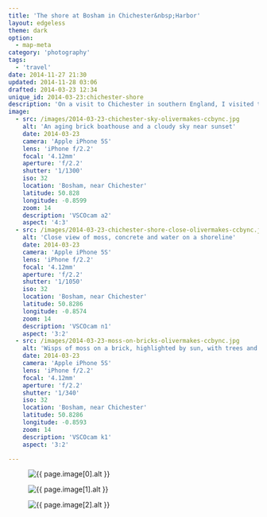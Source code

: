```yaml
---
title: 'The shore at Bosham in Chichester&nbsp;Harbor'
layout: edgeless
theme: dark
option:
  - map-meta
category: 'photography'
tags:
  - 'travel'
date: 2014-11-27 21:30
updated: 2014-11-28 03:06
drafted: 2014-03-23 12:34
unique_id: 2014-03-23:chichester-shore
description: 'On a visit to Chichester in southern England, I visited the waterside at Bosham.'
image:
  - src: /images/2014-03-23-chichester-sky-olivermakes-ccbync.jpg
    alt: 'An aging brick boathouse and a cloudy sky near sunset'
    date: 2014-03-23
    camera: 'Apple iPhone 5S'
    lens: 'iPhone f/2.2'
    focal: '4.12mm'
    aperture: 'f/2.2'
    shutter: '1/1300'
    iso: 32
    location: 'Bosham, near Chichester'
    latitude: 50.828
    longitude: -0.8599
    zoom: 14
    description: 'VSCOcam a2'
    aspect: '4:3'
  - src: /images/2014-03-23-chichester-shore-close-olivermakes-ccbync.jpg
    alt: 'Close view of moss, concrete and water on a shoreline'
    date: 2014-03-23
    camera: 'Apple iPhone 5S'
    lens: 'iPhone f/2.2'
    focal: '4.12mm'
    aperture: 'f/2.2'
    shutter: '1/1050'
    iso: 32
    location: 'Bosham, near Chichester'
    latitude: 50.8286
    longitude: -0.8574
    zoom: 14
    description: 'VSCOcam n1'
    aspect: '3:2'
  - src: /images/2014-03-23-moss-on-bricks-olivermakes-ccbync.jpg
    alt: 'Wisps of moss on a brick, highlighted by sun, with trees and sky far in the background'
    date: 2014-03-23
    camera: 'Apple iPhone 5S'
    lens: 'iPhone f/2.2'
    focal: '4.12mm'
    aperture: 'f/2.2'
    shutter: '1/340'
    iso: 32
    location: 'Bosham, near Chichester'
    latitude: 50.8286
    longitude: -0.8593
    zoom: 14
    description: 'VSCOcam k1'
    aspect: '3:2'

---
```


<figure class="image--wide">
  <img
    src="{{ page.image[0].src | imgix_url: w: 720, q: 60 }}"
    sizes="{{ site.sizes }}"
    srcset="{% for width in site.srcset %}{{ page.image[0].src | imgix_url: w: width, q: 60 }} {{ width }}w{% if forloop.last == false %}, {% endif %}{% endfor %}"
    alt="{{ page.image[0].alt }}">
</figure>

<div class="grid--wide">
  <figure class="grid-figure">
    <img
      src="{{ page.image[1].src | imgix_url: w: 640, q: 50 }}"
      sizes="{{ site.sizes_grid2 }}"
      srcset="{% for width in site.srcset_grid2 %}{{ page.image[1].src | imgix_url: w: width, q: 50 }} {{ width }}w{% if forloop.last == false %}, {% endif %}{% endfor %}"
      alt="{{ page.image[1].alt }}">
  </figure>
  <figure class="grid-figure">
    <img
      src="{{ page.image[2].src | imgix_url: w: 640, q: 50 }}"
      sizes="{{ site.sizes_grid2 }}"
      srcset="{% for width in site.srcset_grid2 %}{{ page.image[2].src | imgix_url: w: width, q: 50 }} {{ width }}w{% if forloop.last == false %}, {% endif %}{% endfor %}"
      alt="{{ page.image[2].alt }}">
  </figure>
</div>
